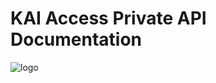 KAI Access Private API Documentation
===================
![logo](https://kai.id/static/konten/logokai_main.png)
